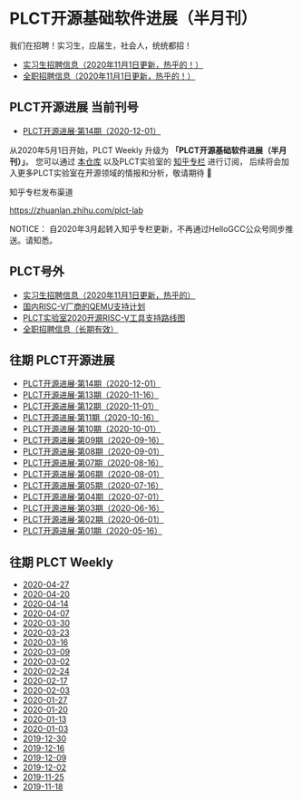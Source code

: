 # PLCT开源基础软件进展（半月刊）

我们在招聘！实习生，应届生，社会人，统统都招！

- [实习生招聘信息（2020年11月1日更新，热乎的！）](interns.md)
- [全职招聘信息（2020年11月1日更新，热乎的！）](Jobs.md)

## PLCT开源进展 当前刊号

- [PLCT开源进展·第14期（2020-12-01）](2020-12-01.md)

从2020年5月1日开始，PLCT Weekly 升级为 **「PLCT开源基础软件进展（半月刊）」**。
您可以通过 [本仓库](https://github.com/isrc-cas/plct-weekly)
以及PLCT实验室的 [知乎专栏](https://zhuanlan.zhihu.com/plct-lab) 进行订阅，
后续将会加入更多PLCT实验室在开源领域的情报和分析，敬请期待 🎉

知乎专栏发布渠道

https://zhuanlan.zhihu.com/plct-lab

NOTICE：
自2020年3月起转入知乎专栏更新，不再通过HelloGCC公众号同步推送。请知悉。

## PLCT号外
- [实习生招聘信息（2020年11月1日更新，热乎的）](interns.md)
- [国内RISC-V厂商的QEMU支持计划](PLCT-QEMU-Support-Project-for-Domestic-RV-Vendors.md)
- [PLCT实验室2020开源RISC-V工具支持路线图](RISCV-Roadmap-2020.md)
- [全职招聘信息（长期有效）](Jobs.md)

## 往期 PLCT开源进展

- [PLCT开源进展·第14期（2020-12-01）](2020-12-01.md)
- [PLCT开源进展·第13期（2020-11-16）](2020-11-16.md)
- [PLCT开源进展·第12期（2020-11-01）](2020-11-01.md)
- [PLCT开源进展·第11期（2020-10-16）](2020-10-16.md)
- [PLCT开源进展·第10期（2020-10-01）](2020-10-01.md)
- [PLCT开源进展·第09期（2020-09-16）](2020-09-16.md)
- [PLCT开源进展·第08期（2020-09-01）](2020-09-01.md)
- [PLCT开源进展·第07期（2020-08-16）](2020-08-16.md)
- [PLCT开源进展·第06期（2020-08-01）](2020-08-01.md)
- [PLCT开源进展·第05期（2020-07-16）](2020-07-16.md)
- [PLCT开源进展·第04期（2020-07-01）](2020-07-01.md)
- [PLCT开源进展·第03期（2020-06-16）](2020-06-16.md)
- [PLCT开源进展·第02期（2020-06-01）](2020-06-01.md)
- [PLCT开源进展·第01期（2020-05-16）](2020-05-16.md)

## 往期 PLCT Weekly

- [2020-04-27](2020-04-27.md)
- [2020-04-20](2020-04-20.md)
- [2020-04-14](2020-04-14.md)
- [2020-04-07](2020-04-07.md)
- [2020-03-30](2020-03-30.md)
- [2020-03-23](2020-03-23.md)
- [2020-03-16](2020-03-16.md)
- [2020-03-09](2020-03-09.md)
- [2020-03-02](2020-03-02.md)
- [2020-02-24](2020-02-24.md)
- [2020-02-17](2020-02-17.md)
- [2020-02-03](2020-02-03.md)
- [2020-01-27](2020-01-27.md)
- [2020-01-20](2020-01-20.md)
- [2020-01-13](2020-01-13.md)
- [2020-01-03](2020-01-03.md)
- [2019-12-30](2019-12-30.md)
- [2019-12-16](2019-12-16.md)
- [2019-12-09](2019-12-09.md)
- [2019-12-02](2019-12-02.md)
- [2019-11-25](2019-11-25.md)
- [2019-11-18](2019-11-18.md)
